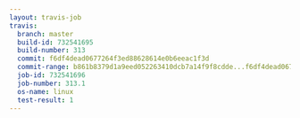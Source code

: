```yaml
---
layout: travis-job
travis:
  branch: master
  build-id: 732541695
  build-number: 313
  commit: f6df4dead0677264f3ed88628614e0b6eeac1f3d
  commit-range: b861b8379d1a9eed052263410dcb7a14f9f8cdde...f6df4dead0677264f3ed88628614e0b6eeac1f3d
  job-id: 732541696
  job-number: 313.1
  os-name: linux
  test-result: 1
---
```


